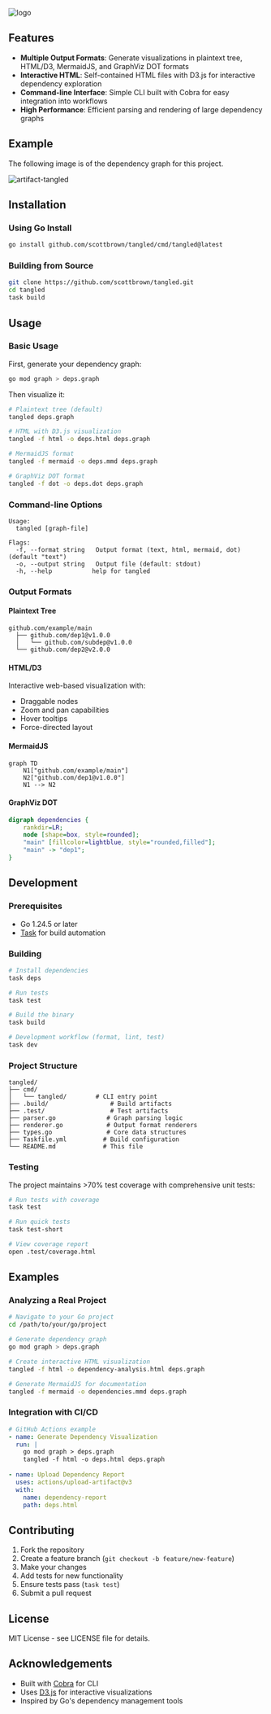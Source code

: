 ![logo](banner.png)

## Features

- **Multiple Output Formats**: Generate visualizations in plaintext tree, HTML/D3, MermaidJS, and GraphViz DOT formats
- **Interactive HTML**: Self-contained HTML files with D3.js for interactive dependency exploration
- **Command-line Interface**: Simple CLI built with Cobra for easy integration into workflows
- **High Performance**: Efficient parsing and rendering of large dependency graphs

## Example

The following image is of the dependency graph for this project.

![artifact-tangled](html.artifact.png)

## Installation

### Using Go Install

```bash
go install github.com/scottbrown/tangled/cmd/tangled@latest
```

### Building from Source

```bash
git clone https://github.com/scottbrown/tangled.git
cd tangled
task build
```

## Usage

### Basic Usage

First, generate your dependency graph:

```bash
go mod graph > deps.graph
```

Then visualize it:

```bash
# Plaintext tree (default)
tangled deps.graph

# HTML with D3.js visualization
tangled -f html -o deps.html deps.graph

# MermaidJS format
tangled -f mermaid -o deps.mmd deps.graph

# GraphViz DOT format
tangled -f dot -o deps.dot deps.graph
```

### Command-line Options

```
Usage:
  tangled [graph-file]

Flags:
  -f, --format string   Output format (text, html, mermaid, dot) (default "text")
  -o, --output string   Output file (default: stdout)
  -h, --help           help for tangled
```

### Output Formats

#### Plaintext Tree
```
github.com/example/main
  ├── github.com/dep1@v1.0.0
  │   └── github.com/subdep@v1.0.0
  └── github.com/dep2@v2.0.0
```

#### HTML/D3
Interactive web-based visualization with:
- Draggable nodes
- Zoom and pan capabilities
- Hover tooltips
- Force-directed layout

#### MermaidJS
```mermaid
graph TD
    N1["github.com/example/main"]
    N2["github.com/dep1@v1.0.0"]
    N1 --> N2
```

#### GraphViz DOT
```dot
digraph dependencies {
    rankdir=LR;
    node [shape=box, style=rounded];
    "main" [fillcolor=lightblue, style="rounded,filled"];
    "main" -> "dep1";
}
```

## Development

### Prerequisites

- Go 1.24.5 or later
- [Task](https://taskfile.dev/) for build automation

### Building

```bash
# Install dependencies
task deps

# Run tests
task test

# Build the binary
task build

# Development workflow (format, lint, test)
task dev
```

### Project Structure

```
tangled/
├── cmd/
│   └── tangled/        # CLI entry point
├── .build/                 # Build artifacts
├── .test/                  # Test artifacts
├── parser.go              # Graph parsing logic
├── renderer.go            # Output format renderers
├── types.go               # Core data structures
├── Taskfile.yml          # Build configuration
└── README.md             # This file
```

### Testing

The project maintains >70% test coverage with comprehensive unit tests:

```bash
# Run tests with coverage
task test

# Run quick tests
task test-short

# View coverage report
open .test/coverage.html
```

## Examples

### Analyzing a Real Project

```bash
# Navigate to your Go project
cd /path/to/your/go/project

# Generate dependency graph
go mod graph > deps.graph

# Create interactive HTML visualization
tangled -f html -o dependency-analysis.html deps.graph

# Generate MermaidJS for documentation
tangled -f mermaid -o dependencies.mmd deps.graph
```

### Integration with CI/CD

```yaml
# GitHub Actions example
- name: Generate Dependency Visualization
  run: |
    go mod graph > deps.graph
    tangled -f html -o deps.html deps.graph
    
- name: Upload Dependency Report
  uses: actions/upload-artifact@v3
  with:
    name: dependency-report
    path: deps.html
```

## Contributing

1. Fork the repository
2. Create a feature branch (`git checkout -b feature/new-feature`)
3. Make your changes
4. Add tests for new functionality
5. Ensure tests pass (`task test`)
6. Submit a pull request

## License

MIT License - see LICENSE file for details.

## Acknowledgements

- Built with [Cobra](https://github.com/spf13/cobra) for CLI
- Uses [D3.js](https://d3js.org/) for interactive visualizations
- Inspired by Go's dependency management tools
